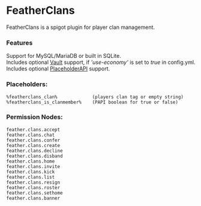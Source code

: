 # FeatherClans

FeatherClans is a spigot plugin for player clan management.  

### Features

Support for MySQL/MariaDB or built in SQLite.  
Includes optional [Vault](https://github.com/milkbowl/Vault) support, if *'use-economy'* is set to *true* in config.yml.  
Includes optional [PlaceholderAPI](https://github.com/PlaceholderAPI/PlaceholderAPI) support.  

### Placeholders:  
    %featherclans_clan%             (players clan tag or empty string)
    %featherclans_is_clanmember%    (PAPI boolean for true or false)
### Permission Nodes:  
    feather.clans.accept 
    feather.clans.chat  
    feather.clans.confer  
    feather.clans.create  
    feather.clans.decline  
    feather.clans.disband  
    feather.clans.home  
    feather.clans.invite  
    feather.clans.kick  
    feather.clans.list  
    feather.clans.resign  
    feather.clans.roster  
    feather.clans.sethome  
    feather.clans.banner  

